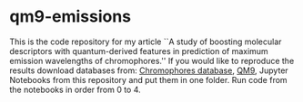 # qm9-emissions
This is the code repository for my article ``A study of boosting molecular descriptors with quantum-derived features in prediction of maximum emission wavelengths of chromophores.''
If you would like to reproduce the results download databases from:
[Chromophores database](https://figshare.com/articles/dataset/DB_for_chromophore/12045567),
[QM9]([http://moleculenet.ai/datasets-1](https://moleculenet.org/datasets-1)), 
Jupyter Notebooks from this repository and put them in one folder. Run code from the notebooks in order from 0 to 4.
